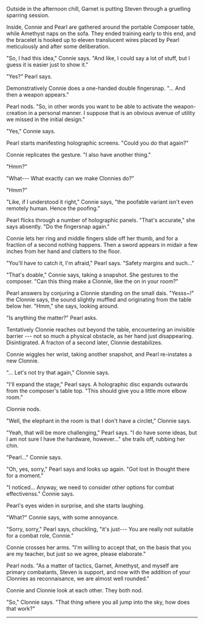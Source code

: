 Outside in the afternoon chill, Garnet is putting Steven through a gruelling
sparring session.

Inside, Connie and Pearl are gathered around the portable
Composer table, while Amethyst naps on the sofa.
They ended training early to this end, and the
bracelet is hooked up to eleven translucent wires placed
by Pearl meticulously and after some deliberation.

"So, I had this idea," Connie says. "And like, I could say a lot
of stuff, but I guess it is easier just to show it."

"Yes?" Pearl says.

Demonstratively Connie does a one-handed double fingersnap.
"... And then a weapon appears."

Pearl nods. "So, in other words you want to be able to activate
the weapon-creation in a personal manner. I suppose that is an
obvious avenue of utility we missed in the initial design."

"Yes," Connie says.

Pearl starts manifesting holographic screens. "Could you
do that again?"

Connie replicates the gesture. "I also have another thing."

"Hmm?"

"What--- What exactly can we make Clonnies do?"

"Hmm?"

"Like, if I understood it right," Connie says, "the poofable variant isn't
even remotely human. Hence the poofing."

Pearl flicks through a number of holographic panels. "That's accurate," she
says absently. "Do the fingersnap again."

Connie lets her ring and middle fingers slide off her thumb, and for a fraction
of a second nothing happens. Then a sword appears in midair a few inches from her
hand and clatters to the floor.

"You'll have to catch it, I'm afraid," Pearl says. "Safety margins and such..."

"That's doable," Connie says, taking a snapshot. She gestures to the composer. "Can this thing
make a Clonnie, like the on in your room?"

Pearl answers by conjuring a Clonnie standing on the small dais. "Yesss~!" the Clonnie
says, the sound slightly muffled and originating from the table below her. "Hmm," she says, looking
around.

"Is anything the matter?" Pearl asks.

Tentatively Clonnie reaches out beyond the table, encountering an invisible barrier
--- not so much a physical obstacle, as her hand just disappearing. Disintigrated.
A fracton of a second later, Clonnie destabilizes.

Connie wiggles her wrist, taking another snapshot, and Pearl re-instates a
new Clonnie.

"... Let's not try that again," Clonnie says.

"I'll expand the stage," Pearl says. A holographic disc expands outwards from the
composer's table top. "This should give you a little more elbow room."

Clonnie nods.

"Well, the elephant in the room is that I don't have a circlet," Clonnie says.

"Yeah, that will be more challenging," Pearl says. "I do have some ideas, but
I am not sure I have the hardware, however..." she trails off, rubbing her chin.

"Pearl..." Connie says.

"Oh, yes, sorry," Pearl says and looks up again. "Got lost in thought there for
a moment."

"I noticed... Anyway, we need to consider other options for combat effectivenss."
Connie says.

Pearl's eyes widen in surprise, and she starts laughing.

"What?" Connie says, with some annoyance.

"Sorry, sorry," Pearl says, chuckling, "it's just--- You are really not suitable
for a combat role, Connie."

Connie crosses her arms. "I'm willing to accept that, on the basis that you are
my teacher, but just so we agree, please elaborate."

Pearl nods. "As a matter of tactics, Garnet, Amethyst, and myself are
primary combatants, Steven is support, and now with the addition of your
Clonnies as reconnaisance, we are almost well rounded."

Connie and Clonnie look at each other. They both nod.

"So," Clonnie says. "That thing where you all jump into the sky, how does
that work?"

----







